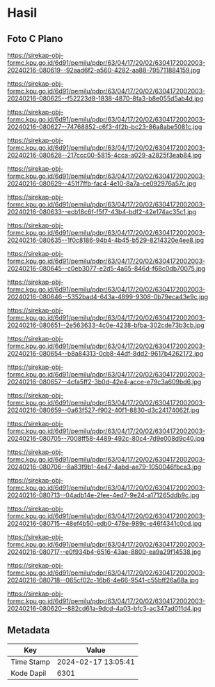 # Hasil

## Foto C Plano

https://sirekap-obj-formc.kpu.go.id/6d91/pemilu/pdpr/63/04/17/20/02/6304172002003-20240216-080619--92aad6f2-a560-4282-aa88-795711884159.jpg

https://sirekap-obj-formc.kpu.go.id/6d91/pemilu/pdpr/63/04/17/20/02/6304172002003-20240216-080625--f52223d8-1838-4870-8fa3-b8e055d5ab4d.jpg

https://sirekap-obj-formc.kpu.go.id/6d91/pemilu/pdpr/63/04/17/20/02/6304172002003-20240216-080627--74768852-c6f3-4f2b-bc23-86a8abe5081c.jpg

https://sirekap-obj-formc.kpu.go.id/6d91/pemilu/pdpr/63/04/17/20/02/6304172002003-20240216-080628--217ccc00-5815-4cca-a029-a2825f3eab84.jpg

https://sirekap-obj-formc.kpu.go.id/6d91/pemilu/pdpr/63/04/17/20/02/6304172002003-20240216-080629--451f7ffb-fac4-4e10-8a7a-ce092976a57c.jpg

https://sirekap-obj-formc.kpu.go.id/6d91/pemilu/pdpr/63/04/17/20/02/6304172002003-20240216-080633--ecb18c6f-f5f7-43b4-bdf2-42e174ac35c1.jpg

https://sirekap-obj-formc.kpu.go.id/6d91/pemilu/pdpr/63/04/17/20/02/6304172002003-20240216-080635--1f0c8186-94b4-4b45-b529-8214320e4ee8.jpg

https://sirekap-obj-formc.kpu.go.id/6d91/pemilu/pdpr/63/04/17/20/02/6304172002003-20240216-080645--c0eb3077-e2d5-4a65-846d-f68c0db70075.jpg

https://sirekap-obj-formc.kpu.go.id/6d91/pemilu/pdpr/63/04/17/20/02/6304172002003-20240216-080646--5352bad4-643a-4899-9308-0b79eca43e9c.jpg

https://sirekap-obj-formc.kpu.go.id/6d91/pemilu/pdpr/63/04/17/20/02/6304172002003-20240216-080651--2e563633-4c0e-4238-bfba-302cde73b3cb.jpg

https://sirekap-obj-formc.kpu.go.id/6d91/pemilu/pdpr/63/04/17/20/02/6304172002003-20240216-080654--b8a84313-0cb8-44df-8dd2-9617b4262172.jpg

https://sirekap-obj-formc.kpu.go.id/6d91/pemilu/pdpr/63/04/17/20/02/6304172002003-20240216-080657--4cfa5ff2-3b0d-42e4-acce-e79c3a609bd6.jpg

https://sirekap-obj-formc.kpu.go.id/6d91/pemilu/pdpr/63/04/17/20/02/6304172002003-20240216-080659--0a63f527-f902-40f1-8830-d3c24174062f.jpg

https://sirekap-obj-formc.kpu.go.id/6d91/pemilu/pdpr/63/04/17/20/02/6304172002003-20240216-080705--7008ff58-4489-492c-80c4-7d9e008d9c40.jpg

https://sirekap-obj-formc.kpu.go.id/6d91/pemilu/pdpr/63/04/17/20/02/6304172002003-20240216-080706--8a83f9b1-4e47-4abd-ae79-1050046fbca3.jpg

https://sirekap-obj-formc.kpu.go.id/6d91/pemilu/pdpr/63/04/17/20/02/6304172002003-20240216-080713--04adb14e-2fee-4ed7-9e24-a171265ddb9c.jpg

https://sirekap-obj-formc.kpu.go.id/6d91/pemilu/pdpr/63/04/17/20/02/6304172002003-20240216-080715--48ef4b50-edb0-478e-989c-e46f4341c0cd.jpg

https://sirekap-obj-formc.kpu.go.id/6d91/pemilu/pdpr/63/04/17/20/02/6304172002003-20240216-080717--e0f934b4-6516-43ae-8800-ea9a29f14538.jpg

https://sirekap-obj-formc.kpu.go.id/6d91/pemilu/pdpr/63/04/17/20/02/6304172002003-20240216-080718--065cf02c-16b6-4e66-9541-c55bff26a68a.jpg

https://sirekap-obj-formc.kpu.go.id/6d91/pemilu/pdpr/63/04/17/20/02/6304172002003-20240216-080620--882cd61a-9dcd-4a03-bfc3-ac347ad011d4.jpg


## Metadata

| Key        | Value               |
| ---------- | ------------------- |
| Time Stamp | 2024-02-17 13:05:41 |
| Kode Dapil | 6301                |



